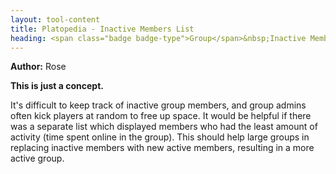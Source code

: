 ```yaml
---
layout: tool-content
title: Platopedia - Inactive Members List
heading: <span class="badge badge-type">Group</span>&nbsp;Inactive Members List
---
```


<div class="linebreak"></div>

**Author:** Rose

**This is just a concept.**

It's difficult to keep track of inactive group members, and group admins often kick players at random to free up space. It would be helpful if there was a separate list which displayed members who had the least amount of activity (time spent online in the group). This should help large groups in replacing inactive members with new active members, resulting in a more active group.

<div class="linebreak"></div>

<div class="content-image" data-url="/docs/assets/images/concepts/inactivememberslist.png" data-width="600px" data-label=""></div>

<div class="linebreak"></div>
